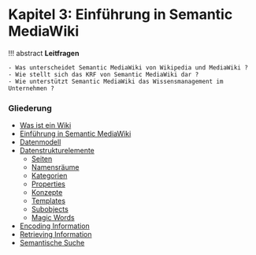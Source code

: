 # Kapitel 3: Einführung in Semantic MediaWiki


!!! abstract
    **Leitfragen**  

    - Was unterscheidet Semantic MediaWiki von Wikipedia und MediaWiki ?
    - Wie stellt sich das KRF von Semantic MediaWiki dar ?
    - Wie unterstützt Semantic MediaWiki das Wissensmanagement im Unternehmen ?



### Gliederung

- [Was ist ein Wiki](./wiki.md)
- [Einführung in Semantic MediaWiki](./smw.md)
- [Datenmodell](./datamodel.md)
- [Datenstrukturelemente](./datamodel.md)
    - [Seiten](./page.md)
    - [Namensräume](./namespaces.md)
    - [Kategorien](./categories.md)
    - [Properties](./properties.md)
    - [Konzepte](./concepts.md)
    - [Templates](./templates.md)
    - [Subobjects](./subobjects.md)
    - [Magic Words](magic_words.md)
- [Encoding Information](encoding.md)
- [Retrieving Information](retrieving.md)
- [Semantische Suche](ask.md)

<!-- - [Lektion xx: Aufbau einer Wissensbasis](...) -->

